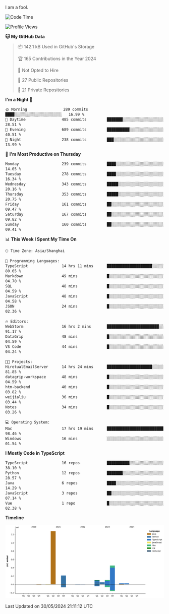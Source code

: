 I am a fool.

<!--START_SECTION:waka-->
![Code Time](http://img.shields.io/badge/Code%20Time-1%2C474%20hrs%2034%20mins-blue)

![Profile Views](http://img.shields.io/badge/Profile%20Views-0-blue)

**🐱 My GitHub Data** 

> 📦 142.1 kB Used in GitHub's Storage 
 > 
> 🏆 165 Contributions in the Year 2024
 > 
> 🚫 Not Opted to Hire
 > 
> 📜 27 Public Repositories 
 > 
> 🔑 21 Private Repositories 
 > 
**I'm a Night 🦉** 

```text
🌞 Morning                289 commits         ████░░░░░░░░░░░░░░░░░░░░░   16.99 % 
🌆 Daytime                485 commits         ███████░░░░░░░░░░░░░░░░░░   28.51 % 
🌃 Evening                689 commits         ██████████░░░░░░░░░░░░░░░   40.51 % 
🌙 Night                  238 commits         ███░░░░░░░░░░░░░░░░░░░░░░   13.99 % 
```
📅 **I'm Most Productive on Thursday** 

```text
Monday                   239 commits         ████░░░░░░░░░░░░░░░░░░░░░   14.05 % 
Tuesday                  278 commits         ████░░░░░░░░░░░░░░░░░░░░░   16.34 % 
Wednesday                343 commits         █████░░░░░░░░░░░░░░░░░░░░   20.16 % 
Thursday                 353 commits         █████░░░░░░░░░░░░░░░░░░░░   20.75 % 
Friday                   161 commits         ██░░░░░░░░░░░░░░░░░░░░░░░   09.47 % 
Saturday                 167 commits         ██░░░░░░░░░░░░░░░░░░░░░░░   09.82 % 
Sunday                   160 commits         ██░░░░░░░░░░░░░░░░░░░░░░░   09.41 % 
```


📊 **This Week I Spent My Time On** 

```text
🕑︎ Time Zone: Asia/Shanghai

💬 Programming Languages: 
TypeScript               14 hrs 11 mins      ████████████████████░░░░░   80.65 % 
Markdown                 49 mins             █░░░░░░░░░░░░░░░░░░░░░░░░   04.70 % 
SQL                      48 mins             █░░░░░░░░░░░░░░░░░░░░░░░░   04.59 % 
JavaScript               48 mins             █░░░░░░░░░░░░░░░░░░░░░░░░   04.58 % 
JSON                     24 mins             █░░░░░░░░░░░░░░░░░░░░░░░░   02.36 % 

🔥 Editors: 
WebStorm                 16 hrs 2 mins       ███████████████████████░░   91.17 % 
DataGrip                 48 mins             █░░░░░░░░░░░░░░░░░░░░░░░░   04.59 % 
VS Code                  44 mins             █░░░░░░░░░░░░░░░░░░░░░░░░   04.24 % 

🐱‍💻 Projects: 
HiretualEmailServer      14 hrs 24 mins      ████████████████████░░░░░   81.85 % 
datagrip-workspace       48 mins             █░░░░░░░░░░░░░░░░░░░░░░░░   04.59 % 
htm-backend              40 mins             █░░░░░░░░░░░░░░░░░░░░░░░░   03.82 % 
weijialiu                36 mins             █░░░░░░░░░░░░░░░░░░░░░░░░   03.44 % 
Notes                    34 mins             █░░░░░░░░░░░░░░░░░░░░░░░░   03.26 % 

💻 Operating System: 
Mac                      17 hrs 19 mins      █████████████████████████   98.46 % 
Windows                  16 mins             ░░░░░░░░░░░░░░░░░░░░░░░░░   01.54 % 
```

**I Mostly Code in TypeScript** 

```text
TypeScript               16 repos            ██████████░░░░░░░░░░░░░░░   38.10 % 
Python                   12 repos            ███████░░░░░░░░░░░░░░░░░░   28.57 % 
Java                     6 repos             ████░░░░░░░░░░░░░░░░░░░░░   14.29 % 
JavaScript               3 repos             ██░░░░░░░░░░░░░░░░░░░░░░░   07.14 % 
Vue                      1 repo              █░░░░░░░░░░░░░░░░░░░░░░░░   02.38 % 
```



**Timeline**

![Lines of Code chart](https://raw.githubusercontent.com/VeejaLiu/VeejaLiu/master/assets/bar_graph.png)


 Last Updated on 30/05/2024 21:11:12 UTC
<!--END_SECTION:waka-->
